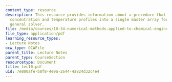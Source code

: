 ```yaml
---
content_type: resource
description: This resource provides information about a procedure that stacks the
  concentration and temperature profiles into a single master array for use with the
  general solver.
file: /media/courses/10-34-numerical-methods-applied-to-chemical-engineering-fall-2005/7e800afeb8f84e9a26444a824d32c4e4_lec10.pdf
file_type: application/pdf
learning_resource_types:
- Lecture Notes
ocw_type: OCWFile
parent_title: Lecture Notes
parent_type: CourseSection
resourcetype: Document
title: lec10.pdf
uid: 7e800afe-b8f8-4e9a-2644-4a824d32c4e4
---
```

